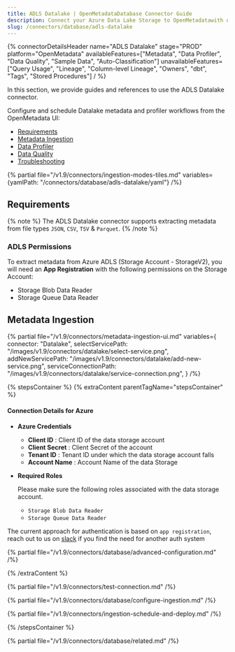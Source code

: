 ```yaml
---
title: ADLS Datalake | OpenMetadataDatabase Connector Guide
description: Connect your Azure Data Lake Storage to OpenMetadatawith our ADLS connector. Simple setup guide, configuration steps, and metadata extraction tips.
slug: /connectors/database/adls-datalake
---
```


{% connectorDetailsHeader
name="ADLS Datalake"
stage="PROD"
platform="OpenMetadata"
availableFeatures=["Metadata", "Data Profiler", "Data Quality", "Sample Data", "Auto-Classification"]
unavailableFeatures=["Query Usage", "Lineage", "Column-level Lineage", "Owners", "dbt", "Tags", "Stored Procedures"]
/ %}

In this section, we provide guides and references to use the ADLS Datalake connector.

Configure and schedule Datalake metadata and profiler workflows from the OpenMetadata UI:
- [Requirements](#requirements)
- [Metadata Ingestion](#metadata-ingestion)
- [Data Profiler](/how-to-guides/data-quality-observability/profiler/workflow)
- [Data Quality](/how-to-guides/data-quality-observability/quality)
- [Troubleshooting](/connectors/database/adls-datalake/troubleshooting)

{% partial file="/v1.9/connectors/ingestion-modes-tiles.md" variables={yamlPath: "/connectors/database/adls-datalake/yaml"} /%}

## Requirements

{% note %}
The ADLS Datalake connector supports extracting metadata from file types `JSON`, `CSV`, `TSV` & `Parquet`.
{% /note %}

### ADLS Permissions

To extract metadata from Azure ADLS (Storage Account - StorageV2), you will need an **App Registration** with the following
permissions on the Storage Account:
- Storage Blob Data Reader
- Storage Queue Data Reader

## Metadata Ingestion

{% partial 
  file="/v1.9/connectors/metadata-ingestion-ui.md" 
  variables={
    connector: "Datalake", 
    selectServicePath: "/images/v1.9/connectors/datalake/select-service.png",
    addNewServicePath: "/images/v1.9/connectors/datalake/add-new-service.png",
    serviceConnectionPath: "/images/v1.9/connectors/datalake/service-connection.png",
} 
/%}

{% stepsContainer %}
{% extraContent parentTagName="stepsContainer" %}

#### Connection Details for Azure

- **Azure Credentials**

  - **Client ID** : Client ID of the data storage account
  - **Client Secret** : Client Secret of the account
  - **Tenant ID** : Tenant ID under which the data storage account falls
  - **Account Name** : Account Name of the data Storage

- **Required Roles**

  Please make sure the following roles associated with the data storage account.
   - `Storage Blob Data Reader`
   - `Storage Queue Data Reader`

The current approach for authentication is based on `app registration`, reach out to us on [slack](https://slack.open-metadata.org/) if you find the need for another auth system

{% partial file="/v1.9/connectors/database/advanced-configuration.md" /%}

{% /extraContent %}

{% partial file="/v1.9/connectors/test-connection.md" /%}

{% partial file="/v1.9/connectors/database/configure-ingestion.md" /%}

{% partial file="/v1.9/connectors/ingestion-schedule-and-deploy.md" /%}

{% /stepsContainer %}

{% partial file="/v1.9/connectors/database/related.md" /%}
